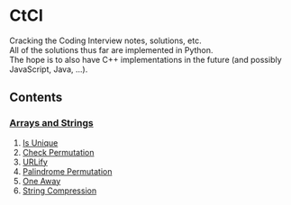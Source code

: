 # CtCI

Cracking the Coding Interview notes, solutions, etc.  
All of the solutions thus far are implemented in Python.  
The hope is to also have C++ implementations in the future (and possibly JavaScript, Java, ...).

## Contents

### [Arrays and Strings](https://github.com/carterkelly9/CtCI/tree/master/arrays-and-strings)

1. [Is Unique](https://github.com/carterkelly9/CtCI/blob/master/arrays-and-strings/is_unique.py)
2. [Check Permutation](https://github.com/carterkelly9/CtCI/blob/master/arrays-and-strings/check_permutation.py)
3. [URLify](https://github.com/carterkelly9/CtCI/blob/master/arrays-and-strings/URLify.py)
4. [Palindrome Permutation](https://github.com/carterkelly9/CtCI/blob/master/arrays-and-strings/palindrome_permutation.py)
5. [One Away](https://github.com/carterkelly9/CtCI/blob/master/arrays-and-strings/one_away.py)
6. [String Compression](https://github.com/carterkelly9/CtCI/blob/master/arrays-and-strings/string_compression.py)